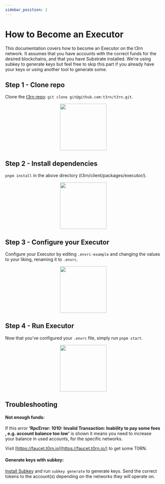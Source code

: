 ```yaml
---
sidebar_position: 2
---
```


# How to Become an Executor

This documentation covers how to become an Executor on the t3rn network. It assumes that you have accounts with the correct funds for the desired blockchains, and that you have Substrate installed. We're using subkey to generate keys but feel free to skip this part if you already have your keys or using another tool to generate some.

## Step 1 - Clone repo

Clone the [t3rn repo](https://github.com/t3rn/t3rn/tree/development/client/packages/executor): `git clone git@github.com:t3rn/t3rn.git`.

<p align="center">
    <img height="150" src="/img/clone-executor-repo.png?raw=true"/>
</p>

## Step 2 - Install dependencies

`pnpm install` in the above directory (t3rn/client/packages/executor/).

<p align="center">
    <img height="150" src="/img/install-executor-dep.png?raw=true"/>
</p>

## Step 3 - Configure your Executor

Configure your Executor by editing `.envrc-example` and changing the values to your liking, renaming it to `.envrc`.

<p align="center">
    <img height="150" src="/img/envrc.png?raw=true"/>
</p>

## Step 4 - Run Executor

Now that you’ve configured your `.envrc` file, simply run `pnpm start`.

<p align="center">
    <img height="150" src="/img/run-executor.png?raw=true"/>
</p>

## Troubleshooting

#### Not enough funds:

If this error **‘RpcError: 1010: Invalid Transaction: Inability to pay some fees , e.g. account balance too low’** is shown it means you need to increase your balance in used accounts, for the specific networks.

Visit [https://faucet.t0rn.io](https://faucet.t0rn.io/) to get some T0RN.

#### Generate keys with subkey:

[Install Subkey](https://docs.substrate.io/reference/command-line-tools/subkey/) and run `subkey generate` to generate keys. Send the correct tokens to the account(s) depending on the networks they will operate on.
